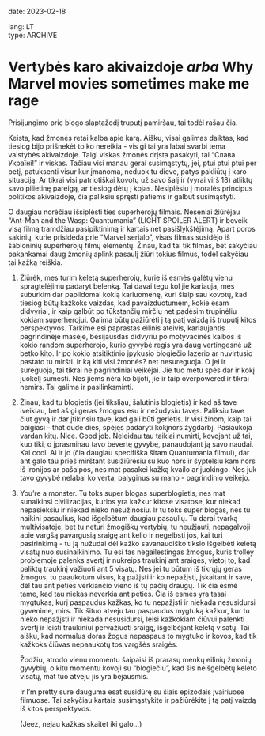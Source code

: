 date: 2023-02-18

lang: LT  
type: ARCHIVE

# Vertybės karo akivaizdoje _arba_ Why Marvel movies sometimes make me rage

Prisijungimo prie blogo slaptažodį truputį pamiršau, tai todėl rašau čia.

Keista, kad žmonės retai kalba apie karą. Aišku, visai galimas daiktas, kad tiesiog bijo prišnekėt to ko nereikia - vis gi tai yra labai svarbi tema valstybės akivaizdoje. Taigi viskas žmonės drįsta pasakyti, tai “Слава Україні!” ir viskas. Tačiau visi manau gerai susimąstytų, jei, ptui ptui ptui per petį, patuksenti visur kur įmanoma, neduok tu dieve, patys pakliūtų į karo situaciją. Ar tikrai visi patriotiškai kovotų už savo šalį ir (vyrai virš 18) atliktų savo pilietinę pareigą, ar tiesiog dėtų į kojas. Nesiplėsiu į moralės principus politikos akivaizdoje, čia paliksiu spręsti patiems ir galbūt susimąstyti.

O daugiau norėčiau išsiplėsti ties superherojų filmais. Neseniai žiūrėjau “Ant-Man and the Wasp: Quantumania” (LIGHT SPOILER ALERT) ir beveik visą filmą tramdžiau pasipiktinimą ir kartais net pasišlykštėjimą. Apart poros sakinių, kurie prisideda prie “Marvel serialo”, visas filmas susidėjo iš šabloninių superherojų filmų elementų. Žinau, kad tai tik filmas, bet sakyčiau pakankamai daug žmonių aplink pasaulį žiūri tokius filmus, todėl sakyčiau tai kažką reiškia.

1. Žiūrėk, mes turim keletą superherojų, kurie iš esmės galėtų vienu spragtelėjimu padaryt belenką. Tai davai tegu kol jie kariauja, mes suburkim dar papildomai kokią kariuomenę, kuri šiaip sau kovotų, kad tiesiog būtų kažkoks vaizdas, kad pavaizduotumėm, kokie esam didvyriai, ir kaip galbūt po tūkstančių mirčių net padėsim trupinėliu kokiam superherojui. Galima būtų pažiūrėti į tą patį vaizdą iš truputį kitos perspektyvos. Tarkime esi paprastas eilinis ateivis, kariaujantis pagrindinėje masėje, besijausdas didvyriu po motyvacinės kalbos iš kokio random superherojo, kurio gyvybė regis yra daug vertingesnė už betko kito. Ir po kokio atsitiktinio įpykusio blogiečio lazerio ar nuvirtusio pastato tu miršti. Ir ką kiti visi žmonės? net nesureguoja. O jei ir sureguoja, tai tikrai ne pagrindiniai veikėjai. Jie tuo metu spės dar ir kokį juokelį sumesti. Nes jiems nėra ko bijoti, jie ir taip overpowered ir tikrai nemirs. Tai galima ir pasilinksminti.

2. Žinau, kad tu blogietis (jei tiksliau, šalutinis blogietis) ir kad aš tave iveikiau, bet aš gi geras žmogus esu ir nežudysiu tavęs. Paliksiu tave čiut gyvą ir dar įtikinsiu tave, kad gali būti gerietis. Ir visi žinom, kaip tai baigiasi - that dude dies, spėjęs padaryti kokįnors žygdarbį. Pasiaukoja vardan kitų. Nice. Good job. Neleidau tau taikiai numirti, kovojant už tai, kuo tiki, o įprasminau tavo bevertę gyvybę, panaudojant ją savo naudai. Kai cool. Ai ir jo (čia daugiau specifiška šitam Quantumania filmui), dar ant galo tau prieš mirštant susižiūrėsiu su kuo nors ir šyptelsiu kam nors iš ironijos ar pašaipos, nes mat pasakei kažką kvailo ar juokingo. Nes juk tavo gyvybė nelabai ko verta, palyginus su mano - pagrindinio veikėjo.

3. You’re a monster. Tu toks super blogas superblogietis, nes mat sunaikinsi civilizacijas, kurios yra kažkur kitose visatose, kur niekad nepasieksiu ir niekad nieko nesužinosiu. Ir tu toks super blogas, nes tu naikini pasaulius, kad išgelbėtum daugiau pasaulių. Tu darai tvarką multivisatoje, bet tu neturi žmogiškų vertybių, tu neužjauti, nepagalvoji apie vargšą pavargusią sraigę ant kelio ir negelbsti jos, kai turi pasirinkimą - tu ją nužudai dėl kažko savanaudiško tikslo išgelbėti keletą visatų nuo susinaikinimo. Tu esi tas negailestingas žmogus, kuris trolley problemoje palenks svertį ir nukreips traukinį ant sraigės, vietoj to, kad paliktų traukinį važiuoti ant 5 visatų. Nes jei tu būtum iš tikrųjų geras žmogus, tu paaukotum visus, ką pažįsti ir ko nepažįsti, įskaitant ir save, dėl tau ant peties verkiančio vieno iš tų pačių draugų. Tik čia esmė tame, kad tau niekas neverkia ant peties. Čia iš esmės yra tasai mygtukas, kurį paspaudus kažkas, ko tu nepažįsti ir niekada nesusidursi gyvenime, mirs. Tik šituo atveju tau paspaudus mygtuką kažkur, kur tu nieko nepažįsti ir niekada nesusidursi, leisi kažkokiam čiūvui palenkti svertį ir leisti traukiniui pervažiuoti sraigę, išgelbėjant keletą visatų. Tai aišku, kad normalus doras žogus nepaspaus to mygtuko ir kovos, kad tik kažkoks čiūvas nepaaukotų tos vargšės sraigės.

   Žodžiu, atrodo vienu momentu šaipaisi iš prarasų menkų eilinių žmonių gyvybių, o kitu momentu kovoji su “blogiečiu”, kad šis neišgelbėtų keleto visatų, mat tuo atveju jis yra bejausmis.

   Ir I’m pretty sure dauguma esat susidūrę su šiais epizodais įvairiuose filmuose. Tai sakyčiau kartais susimąstykite ir pažiūrėkite į tą patį vaizdą iš kitos perspektyvos.

   (Jeez, nejau kažkas skaitėt iki galo…)
